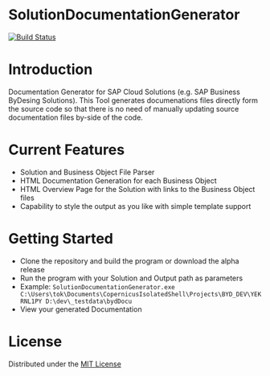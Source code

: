 SolutionDocumentationGenerator
============
[![Build Status](https://travis-ci.org/Rugosh/SolutionDocumentationGenerator.svg?branch=master)](https://travis-ci.org/Rugosh/SolutionDocumentationGenerator)

# Introduction
Documentation Generator for SAP Cloud Solutions (e.g. SAP Business ByDesing Solutions).
This Tool generates documenations files directly form the source code so that there is no need of manually updating source documentation files by-side of the code.


# Current Features
- Solution and Business Object File Parser
- HTML Documentation Generation for each Business Object
- HTML Overview Page for the Solution with links to the Business Object files
- Capability to style the output as you like with simple template support

# Getting Started
- Clone the repository and build the program or download the alpha release
- Run the program with your Solution and Output path as parameters
- Example: `SolutionDocumentationGenerator.exe C:\Users\tok\Documents\CopernicusIsolatedShell\Projects\BYD_DEV\YEKRNL1PY D:\dev\_testdata\bydDocu`
- View your generated Documentation

# License
Distributed under the [MIT License](LICENSE)